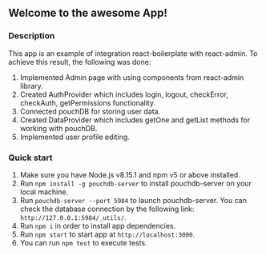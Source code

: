## Welcome to the awesome App!

### Description
This app is an example of integration react-boilerplate with react-admin. To achieve this result, the following was done:
1. Implemented Admin page with using components from react-admin library.
2. Created AuthProvider which includes login, logout, checkError, checkAuth, getPermissions functionality.
3. Connected pouchDB for storing user data.
4. Created DataProvider which includes getOne and getList methods for working with pouchDB.
5. Implemented user profile editing.

### Quick start
1.  Make sure you have Node.js v8.15.1 and npm v5 or above installed.
2.  Run `npm install -g pouchdb-server` to install pouchdb-server on your local machine.
3.  Run `pouchdb-server --port 5984` to launch pouchdb-server. You can check the database connection by the following link: `http://127.0.0.1:5984/_utils/`.
4.  Run `npm i` in order to install app dependencies.
5.  Run `npm start` to start app at `http://localhost:3000`.
6.  You can run `npm test` to execute tests.
